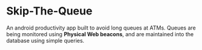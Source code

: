 # Skip-The-Queue

An android productivity app built to avoid long queues at ATMs.
Queues are being monitored using **Physical Web beacons**, and are maintained into the database using simple queries.


